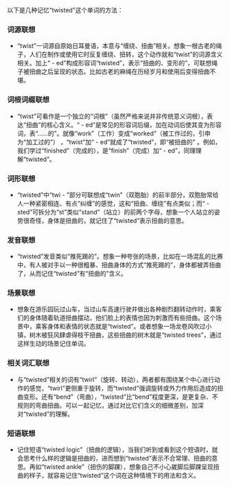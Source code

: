 以下是几种记忆“twisted”这个单词的方法：

### 词源联想
 - “twist”一词源自原始日耳曼语，本意与“缠绕、扭曲”相关。想象一根古老的绳子，人们在制作或使用它时反复缠绕、扭转，这个动作就和“twist”的词源含义相关。加上“ - ed”构成形容词“twisted”，表示“扭曲的、变形的”，可联想绳子被扭曲之后呈现的状态。比如古老的麻绳在历经岁月和使用后变得扭曲不堪。

### 词根词缀联想
 - “twist”可看作是一个独立的“词根”（虽然严格来说并非传统意义词根），表达“扭曲”的核心含义。“ - ed”是常见的形容词后缀，加在动词后使其变为形容词，表“……的”。就像“work”（工作）变成“worked”（被工作过的，引申为“加工过的”） ，“twist”加“ - ed”就成了“twisted”，即“被扭曲的” 。例如，我们学过“finished”（完成的），是“finish”（完成）加“ - ed”，同理理解“twisted”。

### 词形联想
 - “twisted”中“twi - ”部分可联想成“twin”（双胞胎）的前半部分，双胞胎常给人一种紧密相连、有点“纠缠”的感觉，这和“扭曲、缠绕”有点类似；而“ - sted”可拆分为“st”类似“stand”（站立）的前两个字母，想象一个人站立的姿势很奇怪，身体是扭曲的，就记住了“twisted”表示扭曲的意思。

### 发音联想
 - “twisted”发音类似“推死踢的”。想象一种夸张的场景，比如在一场混乱的比赛中，有人被对手以一种很粗暴、扭曲身体的方式“推死踢的”，身体都被弄扭曲了，从而记住“twisted”有“扭曲的”含义。

### 场景联想
 - 想象在游乐园玩过山车，当过山车高速行驶并做出各种剧烈翻转动作时，乘客们的身体随着轨道扭曲摆动，他们脸上的表情也因为刺激而有些扭曲。这个场景中，乘客身体和表情的状态就是“twisted”。或者想象一场龙卷风吹过小镇，树木被狂风肆虐得枝干扭曲，这些扭曲的树木就是“twisted trees”，通过这样生动的场景记住单词。

### 相关词汇联想
 - 与“twisted”相关的词有“twirl”（旋转、转动），两者都有围绕某个中心进行动作的感觉，“twirl”更侧重于旋转，而“twisted”强调旋转或外力作用后造成的扭曲变形。还有“bend”（弯曲），“twisted”比“bend”程度更深，是更复杂、不规则的弯曲扭曲。可以一起记忆，通过对比它们含义的细微差别，加深对“twisted”的理解。

### 短语联想
 - 记住短语“twisted logic”（扭曲的逻辑），当我们听到或看到这个短语时，就会思考什么样的逻辑是扭曲的，进而想到“twisted”表示不合常理、扭曲的意思。再如“twisted ankle”（扭伤的脚踝），想象自己不小心崴脚后脚踝呈现扭曲的样子，就容易记住“twisted”这个词在这种情境下的用法和含义。 